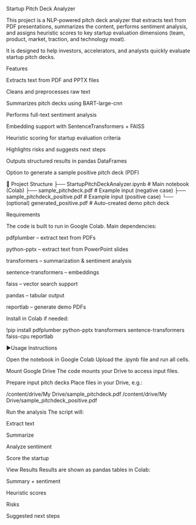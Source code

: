 Startup Pitch Deck Analyzer

This project is a NLP-powered pitch deck analyzer that extracts text from PDF presentations, summarizes the content, performs sentiment analysis, and assigns heuristic scores to key startup evaluation dimensions (team, product, market, traction, and technology moat).

It is designed to help investors, accelerators, and analysts quickly evaluate startup pitch decks.

Features

Extracts text from PDF and PPTX files

Cleans and preprocesses raw text

Summarizes pitch decks using BART-large-cnn

Performs full-text sentiment analysis

Embedding support with SentenceTransformers + FAISS

Heuristic scoring for startup evaluation criteria

Highlights risks and suggests next steps

Outputs structured results in pandas DataFrames

Option to generate a sample positive pitch deck (PDF)

📂 Project Structure
├── StartupPitchDeckAnalyzer.ipynb   # Main notebook (Colab)
├── sample_pitchdeck.pdf             # Example input (negative case)
├── sample_pitchdeck_positive.pdf    # Example input (positive case)
└── (optional) generated_positive.pdf # Auto-created demo pitch deck

Requirements

The code is built to run in Google Colab. Main dependencies:

pdfplumber – extract text from PDFs

python-pptx – extract text from PowerPoint slides

transformers – summarization & sentiment analysis

sentence-transformers – embeddings

faiss – vector search support

pandas – tabular output

reportlab – generate demo PDFs

Install in Colab if needed:

!pip install pdfplumber python-pptx transformers sentence-transformers faiss-cpu reportlab

▶Usage Instructions

Open the notebook in Google Colab
Upload the .ipynb file and run all cells.

Mount Google Drive
The code mounts your Drive to access input files.

Prepare input pitch decks
Place files in your Drive, e.g.:

/content/drive/My Drive/sample_pitchdeck.pdf
/content/drive/My Drive/sample_pitchdeck_positive.pdf


Run the analysis
The script will:

Extract text

Summarize

Analyze sentiment

Score the startup

View Results
Results are shown as pandas tables in Colab:

Summary + sentiment

Heuristic scores

Risks

Suggested next steps
